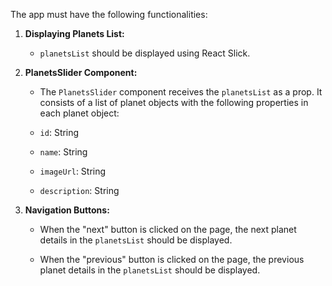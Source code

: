 The app must have the following functionalities:

1. **Displaying Planets List:**
   - `planetsList` should be displayed using React Slick.

2. **PlanetsSlider Component:**
   - The `PlanetsSlider` component receives the `planetsList` as a prop. It consists of a list of planet objects with the following properties in each planet object:

   - `id`: String
   - `name`: String
   - `imageUrl`: String
   - `description`: String

3. **Navigation Buttons:**
   - When the "next" button is clicked on the page, the next planet details in the `planetsList` should be displayed.

   - When the "previous" button is clicked on the page, the previous planet details in the `planetsList` should be displayed.
